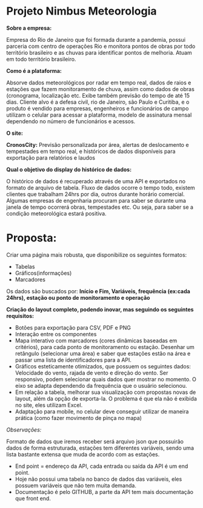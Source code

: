 # Projeto Nimbus Meteorologia
**Sobre a empresa:**

Empresa do Rio de Janeiro que foi formada durante a pandemia, possui parceria com centro de operações Rio e monitora pontos de obras por todo território brasileiro e as chuvas para identificar pontos de melhoria. Atuam em todo território brasileiro.

**Como é a plataforma:** 

Absorve dados meteorológicos por radar em tempo real, dados de raios e estações que fazem monitoramento de chuva, assim como dados de obras (cronograma, localização etc. Exibe também previsão do tempo de até 15 dias. Cliente alvo é a defesa civil, rio de Janeiro, são Paulo e Curitiba, e o produto é vendido para empresas, engenheiros e funcionários de campo utilizam o celular para acessar a plataforma, modelo de assinatura mensal dependendo no número de funcionários e acessos.

**O site:**

**CronosCity:**
Previsão personalizada por área, alertas de deslocamento e tempestades em tempo real, e históricos de dados disponíveis para exportação para relatórios e laudos

**Qual o objetivo do display do histórico de dados:**

O histórico de dados é recuperado através de uma API e exportados no formato de arquivo de tabela.
Fluxo de dados ocorre o tempo todo, existem clientes que trabalham 24hrs por dia, outros durante horário comercial. Algumas empresas de engenharia procuram para saber se durante uma janela de tempo ocorrerá obras, tempestades etc. Ou seja, para saber se a condição meteorológica estará positiva.

# Proposta:

Criar uma página mais robusta, que disponibilize os seguintes formatos: 
* Tabelas
*	Gráficos(informações)
*	Marcadores

Os dados são buscados por: **Início e Fim, Variáveis, frequência (ex:cada 24hrs), estação ou ponto de monitoramento e operação**

**Criação do layout completo, podendo inovar, mas seguindo os seguintes requisitos:**

* Botões para exportação para CSV, PDF e PNG
* Interação entre os componentes
* Mapa interativo com marcadores (cores dinâmicas baseadas em critérios), para cada ponto de monitoramento ou estação. Desenhar um retângulo (selecionar uma área) e saber que estações estão na área e passar uma lista de identificadores para a API.
* Gráficos esteticamente otimizados, que possuem os seguintes dados: Velocidade do vento, rajada de vento e direção do vento. Ser responsivo, podem selecionar quais dados quer mostrar no momento. O eixo se adapta dependendo da frequência que o usuário selecionou.
* Em relação a tabela, melhorar sua visualização com propostas novas de layout, além da opção de exporta-la. O problema é que ela não é exibida no site, eles utilizam Excel.
* Adaptação para mobile, no celular deve conseguir utilizar de maneira prática (como fazer movimento de pinça no mapa)

*Observações:*

Formato de dados que iremos receber será arquivo json que possuirão dados de forma estruturada, estações tem diferentes variáveis, sendo uma lista bastante extensa que muda de acordo com as estações.
- End point = endereço da API, cada entrada ou saída da API é um end point.
- Hoje não possui uma tabela no banco de dados das variáveis, eles possuem variáveis que não tem muita demanda. 
- Documentação é pelo GITHUB, a parte da API tem mais documentação que front end.

